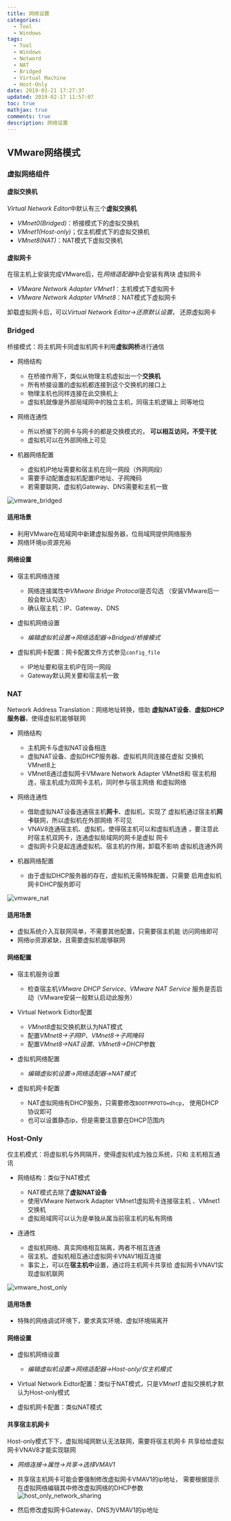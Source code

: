 ```yaml
---
title: 网络设置
categories:
  - Tool
  - Windows
tags:
  - Tool
  - Windows
  - Netword
  - NAT
  - Bridged
  - Virtual Machine
  - Host-Only
date: 2019-03-21 17:27:37
updated: 2019-02-17 11:57:07
toc: true
mathjax: true
comments: true
description: 网络设置
---
```


##	VMware网络模式

###	虚拟网络组件

####	虚拟交换机

*Virtual Network Editor*中默认有三个**虚拟交换机**

-	*VMnet0(Bridged)*：桥接模式下的虚拟交换机
-	*VMnet1(Host-only)*；仅主机模式下的虚拟交换机
-	*VMnet8(NAT)*：NAT模式下虚拟交换机

####	虚拟网卡

在宿主机上安装完成VMware后，在*网络适配器*中会安装有两块
虚拟网卡

-	*VMware Network Adapter VMnet1*：主机模式下虚拟网卡
-	*VMware Network Adapter VMnet8*：NAT模式下虚拟网卡

卸载虚拟网卡后，可以*Virtual Network Editor->还原默认设置*，
还原虚拟网卡

###	Bridged

桥接模式：将主机网卡同虚拟机网卡利用**虚拟网桥**进行通信

-	网络结构

	-	在桥接作用下，类似从物理主机虚拟出一个**交换机**
	-	所有桥接设置的虚拟机都连接到这个交换机的接口上
	-	物理主机也同样连接在此交换机上
	-	虚拟机就像是外部局域网中的独立主机，同宿主机逻辑上
		同等地位

-	网络连通性

	-	所以桥接下的网卡与网卡的都是交换模式的，
		**可以相互访问，不受干扰**
	-	虚拟机可以在外部网络上可见

-	机器网络配置

	-	虚拟机IP地址需要和宿主机在同一网段（外网网段）
	-	需要手动配置虚拟机配置IP地址、子网掩码
	-	若需要联网，虚拟机Gateway、DNS需要和主机一致

![vmware_bridged](imgs/vmware_bridged.png)

####	适用场景

-	利用VMware在局域网中新建虚拟服务器，位局域网提供网络服务
-	网络环境ip资源充裕

####	网络设置

-	宿主机网络连接
	-	网络连接属性中*VMware Bridge Protocal*是否勾选
		（安装VMware后一般会默认勾选）
	-	确认宿主机：IP、Gateway、DNS

-	虚拟机网络设置
	-	*编辑虚拟机设置->网络适配器->Bridged/桥接模式*

-	虚拟机网卡配置：网卡配置文件方式参见`config_file`
	-	IP地址要和宿主机IP在同一网段
	-	Gateway默认网关要和宿主机一致

###	NAT

Network Address Translation：网络地址转换，借助
**虚拟NAT设备**、**虚拟DHCP服务器**，使得虚拟机能够联网

-	网络结构

	-	主机网卡与虚拟NAT设备相连
	-	虚拟NAT设备、虚拟DHCP服务器、虚拟机共同连接在虚拟
		交换机VMnet8上
	-	VMnet8通过虚拟网卡VMware Network Adapter VMnet8和
		宿主机相连，宿主机成为双网卡主机，同时参与宿主网络
		和虚拟网络

-	网络连通性

	-	借助虚拟NAT设备连通宿主机**网卡**、虚拟机，实现了
		虚拟机通过宿主机**网卡**联网，所以虚拟机在外部网络
		不可见
	-	VNAV8连通宿主机、虚拟机，使得宿主机可以和虚拟机连通
		，要注意此时宿主机双网卡，连通虚拟局域网的网卡是虚拟
		网卡
	-	虚拟网卡只是起连通虚拟机、宿主机的作用，卸载不影响
		虚拟机连通外网

-	机器网络配置

	-	由于虚拟DHCP服务器的存在，虚拟机无需特殊配置，只需要
		启用虚拟机网卡DHCP服务即可

![vmware_nat](imgs/vmware_nat.png)

####	适用场景

-	虚拟系统介入互联网简单，不需要其他配置，只需要宿主机能
	访问网络即可
-	网络ip资源紧缺，且需要虚拟机能够联网

####	网络配置

-	宿主机服务设置
	-	检查宿主机*VMware DHCP Service*、*VMware NAT Service*
		服务是否启动（VMware安装一般默认启动此服务）

-	Virtual Network Eidtor配置
	-	*VMnet8*虚拟交换机默认为NAT模式
	-	配置*VMnet8->子网IP*、*VMnet8->子网掩码*
	-	配置*VMnet8->NAT设置*、*VMnet8->DHCP*参数

-	虚拟机网络配置
	-	*编辑虚拟机设置->网络适配器->NAT模式*

-	虚拟机网卡配置
	-	NAT虚拟网络有DHCP服务，只需要修改`BOOTPRPOTO=dhcp`，
		使用DHCP协议即可
	-	也可以设置静态ip，但是需要注意要在DHCP范围内

###	Host-Only

仅主机模式：将虚拟机与外网隔开，使得虚拟机成为独立系统，只和
主机相互通讯

-	网络结构：类似于NAT模式

	-	NAT模式去除了**虚拟NAT设备**
	-	使用VMware Network Adapter VMnet1虚拟网卡连接宿主机
		、VMnet1交换机
	-	虚拟局域网可以认为是单独从属当前宿主机的私有网络

-	连通性

	-	虚拟机网络、真实网络相互隔离，两者不相互连通
	-	宿主机、虚拟机相互通过虚拟网卡VNAV1相互连接
	-	事实上，可以在**宿主机中**设置，通过将主机网卡共享给
		虚拟网卡VNAV1实现虚拟机联网

![vmware_host_only](imgs/vmware_host_only.png)

####	适用场景

-	特殊的网络调试环境下，要求真实环境、虚拟环境隔离开

####	网络设置

-	虚拟机网络设置
	-	*编辑虚拟机设置->网络适配器->Host-only/仅主机模式*

-	Virtual Network Eidtor配置：类似于NAT模式，只是*VMnet1*
	虚拟交换机才默认为Host-only模式

-	虚拟机网卡配置：类似NAT模式

####	共享宿主机网卡

Host-only模式下下，虚拟局域网默认无法联网，需要将宿主机网卡
共享给给虚拟网卡VNAV8才能实现联网

-	*网络连接->属性->共享->选择VMAV1*

-	共享宿主机网卡可能会要强制修改虚拟网卡VMAV1的ip地址，
	需要根据提示在虚拟网络编辑其中修改虚拟网络的DHCP参数
	![host_only_network_sharing](imgs/host_only_network_sharing.png)

-	然后修改虚拟网卡Gateway、DNS为VMAV1的ip地址


